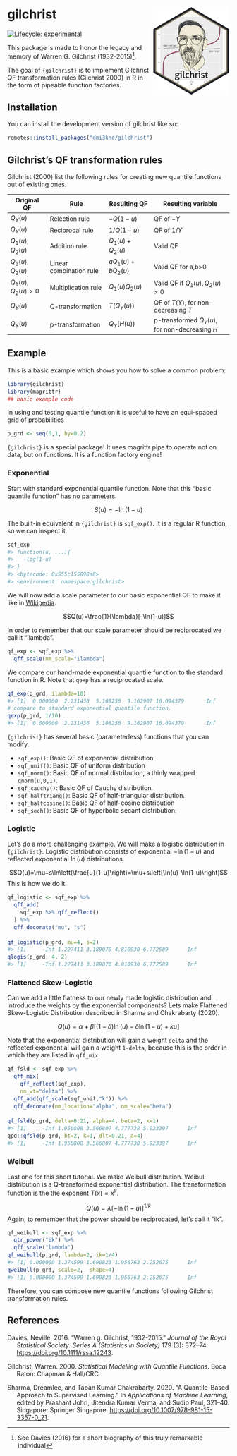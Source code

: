 
<!-- README.md is generated from README.Rmd. Please edit that file -->

# gilchrist <a href='https://dmi3kno.github.io/gilchrist'><img src='man/figures/logo.png' align="right" height="200" /></a>

<!-- badges: start -->

[![Lifecycle:
experimental](https://img.shields.io/badge/lifecycle-experimental-orange.svg)](https://lifecycle.r-lib.org/articles/stages.html#experimental)
<!-- badges: end -->

This package is made to honor the legacy and memory of Warren G.
Gilchrist (1932-2015)[^1].

The goal of `{gilchrist}` is to implement Gilchrist QF transformation
rules (Gilchrist 2000) in R in the form of pipeable function factories.

## Installation

You can install the development version of gilchrist like so:

``` r
remotes::install_packages("dmi3kno/gilchrist")
```

## Gilchrist’s QF transformation rules

Gilchrist (2000) list the following rules for creating new quantile
functions out of existing ones.

| Original QF       | Rule                    | Resulting QF      | Resulting variable                             |
|-------------------|-------------------------|-------------------|------------------------------------------------|
| $Q_Y(u)$          | Relection rule          | $-Q(1-u)$         | QF of $-Y$                                     |
| $Q_Y(u)$          | Reciprocal rule         | $1/Q(1-u)$        | QF of $1/Y$                                    |
| $Q_1(u),Q_2(u)$   | Addition rule           | $Q_1(u)+Q_2(u)$   | Valid QF                                       |
| $Q_1(u),Q_2(u)$   | Linear combination rule | $aQ_1(u)+bQ_2(u)$ | Valid QF for a,b\>0                            |
| $Q_1(u),Q_2(u)>0$ | Multiplication rule     | $Q_1(u)Q_2(u)$    | Valid QF if $Q_1(u),Q_2(u)>0$                  |
| $Q_Y(u)$          | Q-transformation        | $T(Q_Y(u))$       | QF of $T(Y)$, for non-decreasing $T$           |
| $Q_Y(u)$          | p-transformation        | $Q_Y(H(u))$       | p-transformed $Q_Y(u)$, for non-decreasing $H$ |

## Example

This is a basic example which shows you how to solve a common problem:

``` r
library(gilchrist)
library(magrittr)
## basic example code
```

In using and testing quantile function it is useful to have an
equi-spaced grid of probabilities

``` r
p_grd <- seq(0,1, by=0.2)
```

`{gilchrist}` is a special package! It uses magrittr pipe to operate not
on data, but on functions. It is a function factory engine!

### Exponential

Start with standard exponential quantile function. Note that this “basic
quantile function” has no parameters.

$$S(u)=-\ln(1-u)$$

The built-in equivalent in `{gilchrist}` is `sqf_exp()`. It is a regular
R function, so we can inspect it.

``` r
sqf_exp
#> function(u, ...){
#>   -log(1-u)
#> }
#> <bytecode: 0x555c155898a8>
#> <environment: namespace:gilchrist>
```

We will now add a scale parameter to our basic exponential QF to make it
like in
[Wikipedia](https://en.wikipedia.org/wiki/Exponential_distribution).

$$Q(u)=\frac{1}{\lambda}[-\ln(1-u)]$$

In order to remember that our scale parameter should be reciprocated we
call it “ilambda”.

``` r
qf_exp <- sqf_exp %>% 
  qff_scale(nm_scale="ilambda")
```

We compare our hand-made exponential quantile function to the standard
function in R. Note that `qexp` has a reciprocated scale.

``` r
qf_exp(p_grd, ilambda=10)
#> [1]  0.000000  2.231436  5.108256  9.162907 16.094379       Inf
# compare to standard exponential quantile function. 
qexp(p_grd, 1/10)
#> [1]  0.000000  2.231436  5.108256  9.162907 16.094379       Inf
```

`{gilchrist}` has several basic (parameterless) functions that you can
modify.

- `sqf_exp()`: Basic QF of exponential distribution
- `sqf_unif()`: Basic QF of uniform distribution
- `sqf_norm()`: Basic QF of normal distribution, a thinly wrapped
  `qnorm(u,0,1)`.
- `sqf_cauchy()`: Basic QF of Cauchy distribution.
- `sqf_halftriang()`⁠: Basic QF of half-triangular distribution.
- `sqf_halfcosine()`: Basic QF of half-cosine distribution
- `sqf_sech()`: Basic QF of hyperbolic secant distribution.

### Logistic

Let’s do a more challenging example. We will make a logistic
distribution in `{gilchrist}`. Logistic distribution consists of
exponential $-\ln(1-u)$ and reflected exponential $\ln(u)$
distributions.

$$Q(u)=\mu+s\ln\left(\frac{u}{1-u}\right)=\mu+s\left[\ln(u)-\ln(1-u)\right]$$
This is how we do it.

``` r
qf_logistic <- sqf_exp %>% 
  qff_add(
    sqf_exp %>% qff_reflect()
  ) %>% 
  qff_decorate("mu", "s")

qf_logistic(p_grd, mu=4, s=2)
#> [1]     -Inf 1.227411 3.189070 4.810930 6.772589      Inf
qlogis(p_grd, 4, 2)
#> [1]     -Inf 1.227411 3.189070 4.810930 6.772589      Inf
```

### Flattened Skew-Logistic

Can we add a little flatness to our newly made logistic distribution and
introduce the weights by the exponential components? Lets make Flattened
Skew-Logistic Distribution described in Sharma and Chakrabarty (2020).

$$Q(u)=\alpha+\beta[(1-\delta)\ln(u)-\delta\ln(1-u)+ku]$$

Note that the exponential distribution will gain a weight `delta` and
the reflected exponential will gain a weight `1-delta`, because this is
the order in which they are listed in `qff_mix`.

``` r
qf_fsld <- sqf_exp %>% 
  qff_mix(
    qff_reflect(sqf_exp),
    nm_wt="delta") %>% 
  qff_add(qff_scale(sqf_unif,"k")) %>% 
  qff_decorate(nm_location="alpha", nm_scale="beta")

qf_fsld(p_grd, delta=0.21, alpha=4, beta=2, k=1)
#> [1]     -Inf 1.950808 3.566807 4.777738 5.923397      Inf
qpd::qfsld(p_grd, bt=2, k=1, dlt=0.21, a=4)
#> [1]     -Inf 1.950808 3.566807 4.777738 5.923397      Inf
```

### Weibull

Last one for this short tutorial. We make Weibull distribution. Weibull
distribution is a Q-transformed exponential distribution. The
transformation function is the the exponent $T(x)=x^k$.

$$Q(u)=\lambda[-\ln(1-u)]^{1/k}$$ Again, to remember that the power
should be reciprocated, let’s call it “ik”.

``` r
qf_weibull <- sqf_exp %>% 
  qtr_power("ik") %>% 
  qff_scale("lambda")
qf_weibull(p_grd, lambda=2, ik=1/4)
#> [1] 0.000000 1.374599 1.690823 1.956763 2.252675      Inf
qweibull(p_grd, scale=2,  shape=4)
#> [1] 0.000000 1.374599 1.690823 1.956763 2.252675      Inf
```

Therefore, you can compose new quantile functions following Gilchrist
transformation rules.

## References

<div id="refs" class="references csl-bib-body hanging-indent">

<div id="ref-davies2016WarrenGilchrist19322015" class="csl-entry">

Davies, Neville. 2016. “Warren g. Gilchrist, 1932-2015.” *Journal of the
Royal Statistical Society. Series A (Statistics in Society)* 179 (3):
872–74. <https://doi.org/10.1111/rssa.12243>.

</div>

<div id="ref-gilchrist2000StatisticalModellingQuantile"
class="csl-entry">

Gilchrist, Warren. 2000. *Statistical Modelling with Quantile
Functions*. Boca Raton: Chapman & Hall/CRC.

</div>

<div id="ref-sharma2020QuantileBasedApproachSupervised"
class="csl-entry">

Sharma, Dreamlee, and Tapan Kumar Chakrabarty. 2020. “A Quantile-Based
Approach to Supervised Learning.” In *Applications of Machine Learning*,
edited by Prashant Johri, Jitendra Kumar Verma, and Sudip Paul, 321–40.
Singapore: Springer Singapore.
<https://doi.org/10.1007/978-981-15-3357-0_21>.

</div>

</div>

[^1]: See Davies (2016) for a short biography of this truly remarkable
    individual
